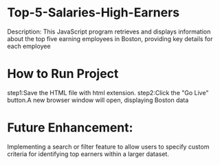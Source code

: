 # Top-5-Salaries-High-Earners
Description: This JavaScript program retrieves and displays information about the top five earning employees in Boston, providing key details for each employee

# How to Run Project
step1:Save the HTML file with html extension.
step2:Click the "Go Live" button.A new browser window will open, displaying Boston data

# Future Enhancement:
Implementing a search or filter feature to allow users to specify custom criteria for identifying top earners within a larger dataset.
